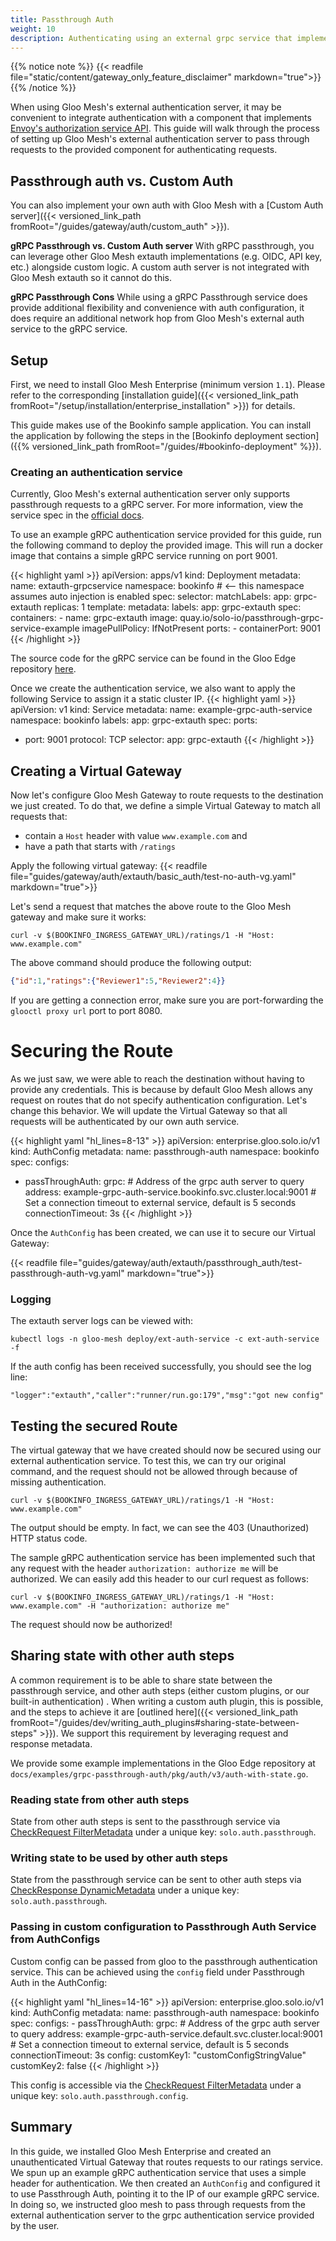 ```yaml
---
title: Passthrough Auth
weight: 10
description: Authenticating using an external grpc service that implements [Envoy's Authorization Service API](https://www.envoyproxy.io/docs/envoy/latest/intro/arch_overview/security/ext_authz_filter.html). 
---
```


{{% notice note %}}
{{< readfile file="static/content/gateway_only_feature_disclaimer" markdown="true">}}
{{% /notice %}}

When using Gloo Mesh's external authentication server, it may be convenient to integrate authentication with a component that implements [Envoy's authorization service API](https://www.envoyproxy.io/docs/envoy/latest/intro/arch_overview/security/ext_authz_filter.html?highlight=authorization%20service#service-definition). This guide will walk through the process of setting up Gloo Mesh's external authentication server to pass through requests to the provided component for authenticating requests. 

## Passthrough auth vs. Custom Auth
You can also implement your own auth with Gloo Mesh with a [Custom Auth server]({{< versioned_link_path fromRoot="/guides/gateway/auth/custom_auth" >}}).

**gRPC Passthrough vs. Custom Auth server**
With gRPC passthrough, you can leverage other Gloo Mesh extauth implementations (e.g. OIDC, API key, etc.) alongside custom logic. A custom auth server is not integrated with Gloo Mesh extauth so it cannot do this.

**gRPC Passthrough Cons**
While using a gRPC Passthrough service does provide additional flexibility and convenience with auth configuration, it does require an additional network hop from Gloo Mesh's external auth service to the gRPC service. 

## Setup
First, we need to install Gloo Mesh Enterprise (minimum version `1.1`). Please refer to the corresponding
[installation guide]({{< versioned_link_path fromRoot="/setup/installation/enterprise_installation" >}}) for details.

This guide makes use of the Bookinfo sample application. You can install the application by following the steps in the [Bookinfo deployment section]({{% versioned_link_path fromRoot="/guides/#bookinfo-deployment" %}}).

### Creating an authentication service
Currently, Gloo Mesh's external authentication server only supports passthrough requests to a gRPC server. For more information, view the service spec in the [official docs](https://github.com/envoyproxy/envoy/blob/main/api/envoy/service/auth/v3/external_auth.proto).

To use an example gRPC authentication service provided for this guide, run the following command to deploy the provided image. This will run a docker image that contains a simple gRPC service running on port 9001.

{{< highlight yaml >}}
apiVersion: apps/v1
kind: Deployment
metadata:
  name: extauth-grpcservice
  namespace: bookinfo # <-- this namespace assumes auto injection is enabled
spec:
  selector:
    matchLabels:
      app: grpc-extauth
  replicas: 1
  template:
    metadata:
      labels:
        app: grpc-extauth
    spec:
      containers:
        - name: grpc-extauth
          image: quay.io/solo-io/passthrough-grpc-service-example
          imagePullPolicy: IfNotPresent
          ports:
            - containerPort: 9001
{{< /highlight >}}

The source code for the gRPC service can be found in the Gloo Edge repository [here](https://github.com/solo-io/gloo/tree/master/docs/examples/grpc-passthrough-auth).

Once we create the authentication service, we also want to apply the following Service to assign it a static cluster IP.
{{< highlight yaml >}}
apiVersion: v1
kind: Service
metadata:
  name: example-grpc-auth-service
  namespace: bookinfo
  labels:
      app: grpc-extauth
spec:
  ports:
  - port: 9001
    protocol: TCP
  selector:
      app: grpc-extauth
{{< /highlight >}}

## Creating a Virtual Gateway
Now let's configure Gloo Mesh Gateway to route requests to the destination we just created. To do that, we define a simple Virtual
Gateway to match all requests that:

- contain a `Host` header with value `www.example.com` and
- have a path that starts with `/ratings`

Apply the following virtual gateway:
{{< readfile file="guides/gateway/auth/extauth/basic_auth/test-no-auth-vg.yaml" markdown="true">}}

Let's send a request that matches the above route to the Gloo Mesh gateway and make sure it works:

```shell
curl -v $(BOOKINFO_INGRESS_GATEWAY_URL)/ratings/1 -H "Host: www.example.com"
```

The above command should produce the following output:

```json
{"id":1,"ratings":{"Reviewer1":5,"Reviewer2":4}}
```

If you are getting a connection error, make sure you are port-forwarding the `glooctl proxy url` port to port 8080.

# Securing the Route
As we just saw, we were able to reach the destination without having to provide any credentials. This is because by default 
Gloo Mesh allows any request on routes that do not specify authentication configuration. Let's change this behavior. 
We will update the Virtual Gateway so that all requests will be authenticated by our own auth service.

{{< highlight yaml "hl_lines=8-13" >}}
apiVersion: enterprise.gloo.solo.io/v1
kind: AuthConfig
metadata:
  name: passthrough-auth
  namespace: bookinfo
spec:
  configs:
  - passThroughAuth:
      grpc:
        # Address of the grpc auth server to query
        address: example-grpc-auth-service.bookinfo.svc.cluster.local:9001
        # Set a connection timeout to external service, default is 5 seconds
        connectionTimeout: 3s
{{< /highlight >}}

Once the `AuthConfig` has been created, we can use it to secure our Virtual Gateway:

{{< readfile file="guides/gateway/auth/extauth/passthrough_auth/test-passthrough-auth-vg.yaml" markdown="true">}}

### Logging

The extauth server logs can be viewed with:
```
kubectl logs -n gloo-mesh deploy/ext-auth-service -c ext-auth-service -f
```
If the auth config has been received successfully, you should see the log line:
```
"logger":"extauth","caller":"runner/run.go:179","msg":"got new config"
```

## Testing the secured Route
The virtual gateway that we have created should now be secured using our external authentication service. To test this, we can try our original command, and the request should not be allowed through because of missing authentication.

```shell
curl -v $(BOOKINFO_INGRESS_GATEWAY_URL)/ratings/1 -H "Host: www.example.com"
```

The output should be empty. In fact, we can see the 403 (Unauthorized) HTTP status code.

The sample gRPC authentication service has been implemented such that any request with the header `authorization: authorize me` will be authorized. We can easily add this header to our curl request as follows:

```shell
curl -v $(BOOKINFO_INGRESS_GATEWAY_URL)/ratings/1 -H "Host: www.example.com" -H "authorization: authorize me"
```

The request should now be authorized!

## Sharing state with other auth steps

A common requirement is to be able to share state between the passthrough service, and other auth steps (either custom plugins, or our built-in authentication) . When writing a custom auth plugin, this is possible, and the steps to achieve it are [outlined here]({{< versioned_link_path fromRoot="/guides/dev/writing_auth_plugins#sharing-state-between-steps" >}}). We support this requirement by leveraging request and response metadata.

We provide some example implementations in the Gloo Edge repository at `docs/examples/grpc-passthrough-auth/pkg/auth/v3/auth-with-state.go`.

### Reading state from other auth steps

State from other auth steps is sent to the passthrough service via [CheckRequest FilterMetadata](https://github.com/envoyproxy/envoy/blob/50e722cbb0486268c128b0f1d0ef76217387799f/api/envoy/service/auth/v3/external_auth.proto#L36) under a unique key: `solo.auth.passthrough`.

### Writing state to be used by other auth steps

State from the passthrough service can be sent to other auth steps via [CheckResponse DynamicMetadata](https://github.com/envoyproxy/envoy/blob/50e722cbb0486268c128b0f1d0ef76217387799f/api/envoy/service/auth/v3/external_auth.proto#L126) under a unique key: `solo.auth.passthrough`.

### Passing in custom configuration to Passthrough Auth Service from AuthConfigs

Custom config can be passed from gloo to the passthrough authentication service. This can be achieved using the `config` field under Passthrough Auth in the AuthConfig:

{{< highlight yaml "hl_lines=14-16" >}}
apiVersion: enterprise.gloo.solo.io/v1
kind: AuthConfig
  metadata:
    name: passthrough-auth
    namespace: bookinfo
  spec:
    configs:
    - passThroughAuth:
        grpc:
          # Address of the grpc auth server to query
          address: example-grpc-auth-service.default.svc.cluster.local:9001
          # Set a connection timeout to external service, default is 5 seconds
          connectionTimeout: 3s
      config:
        customKey1: "customConfigStringValue"
        customKey2: false
{{< /highlight >}}

This config is accessible via the [CheckRequest FilterMetadata](https://github.com/envoyproxy/envoy/blob/50e722cbb0486268c128b0f1d0ef76217387799f/api/envoy/service/auth/v3/external_auth.proto#L36) under a unique key: `solo.auth.passthrough.config`.

## Summary

In this guide, we installed Gloo Mesh Enterprise and created an unauthenticated Virtual Gateway that routes requests to our ratings service. We spun up an example gRPC authentication service that uses a simple header for authentication. We then created an `AuthConfig` and configured it to use Passthrough Auth, pointing it to the IP of our example gRPC service. In doing so, we instructed gloo mesh to pass through requests from the external authentication server to the grpc authentication service provided by the user.